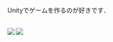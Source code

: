 Unityでゲームを作るのが好きです．

<br><a href="https://github.com/anuraghazra/github-readme-stats">
  <img align="left" src="https://github-readme-stats.vercel.app/api?username=IshIsseI&count_private=false&show_icons=true" />
</a>
<a href="https://github.com/anuraghazra/github-readme-stats">
  <img align="left" src="https://github-readme-stats.vercel.app/api/top-langs/?username=IshIsseI&count_private=true" />
</a>
